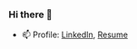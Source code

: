 ### Hi there 👋

- 📫 Profile: [LinkedIn](https://www.linkedin.com/in/anushkaykulkarni/), [Resume](https://github.com/anu-shka-k/anu-shka-k/blob/6aeb6acfa0c622eb0240a7ab88616cd6695a8a92/LaTeX/resume_v1.pdf)
<!--
**anu-shka-k/anu-shka-k** is a ✨ _special_ ✨ repository because its `README.md` (this file) appears on your GitHub profile.
Here are some ideas to get you started:
- 🔭 I’m currently working on ...
- 🌱 I’m currently learning ...
- 👯 I’m looking to collaborate on ...
- 🤔 I’m looking for help with ...
- 💬 Ask me about ...
- 📫 How to reach me: ...
- 😄 Pronouns: ...
- ⚡ Fun fact: ...
-->
